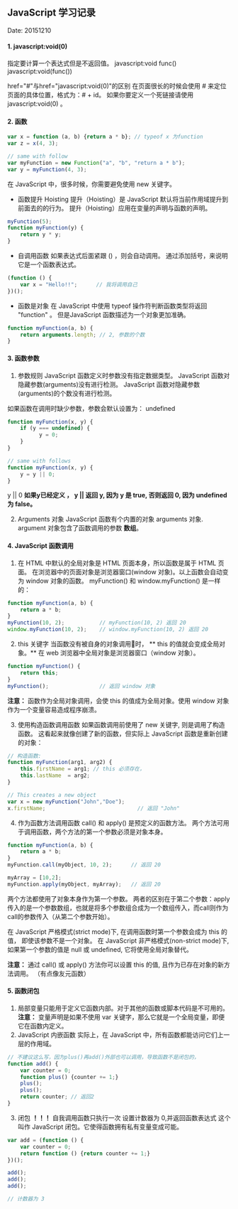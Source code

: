 ## JavaScript 学习记录

Date:  20151210

#### 1. javascript:void(0)
指定要计算一个表达式但是不返回值。
javascript:void func()
javascript:void(func())

href="#"与href="javascript:void(0)"的区别
在页面很长的时候会使用 # 来定位页面的具体位置，格式为：# + id。
如果你要定义一个死链接请使用 javascript:void(0) 。

#### 2. 函数

``` JavaScript
var x = function (a, b) {return a * b}; // typeof x 为function
var z = x(4, 3);

// same with follow
var myFunction = new Function("a", "b", "return a * b");
var y = myFunction(4, 3);

```
在 JavaScript 中，很多时候，你需要避免使用 new 关键字。

* 函数提升 Hoisting
提升（Hoisting）是 JavaScript 默认将当前作用域提升到前面去的的行为。
提升（Hoisting）应用在变量的声明与函数的声明。

```JavaScript
myFunction(5);
function myFunction(y) {
    return y * y;
}
```

* 自调用函数
如果表达式后面紧跟 () ，则会自动调用。
通过添加括号，来说明它是一个函数表达式。
```JavaScript
(function () {
    var x = "Hello!!";      // 我将调用自己
})();
```
* 函数是对象
在 JavaScript 中使用 typeof 操作符判断函数类型将返回 "function" 。
但是JavaScript 函数描述为一个对象更加准确。
```JavaScript
function myFunction(a, b) {
    return arguments.length; // 2, 参数的个数
}
```

#### 3. 函数参数

1. 参数规则
JavaScript 函数定义时参数没有指定数据类型。
JavaScript 函数对隐藏参数(arguments)没有进行检测。
JavaScript 函数对隐藏参数(arguments)的个数没有进行检测。

如果函数在调用时缺少参数，参数会默认设置为： undefined

```JavaScript
function myFunction(x, y) {
    if (y === undefined) {
          y = 0;
    }
}

// same with follows
function myFunction(x, y) {
    y = y || 0;
}
```
y || 0
**如果y已经定义 ， y || 返回 y, 因为 y 是 true, 否则返回 0, 因为 undefined 为 false。**

2. Arguments 对象
JavaScript 函数有个内置的对象 arguments 对象.
argument 对象包含了函数调用的参数 **数组**。

#### 4. JavaScript 函数调用
1. 在 HTML 中默认的全局对象是 HTML 页面本身，所以函数是属于 HTML 页面。
在浏览器中的页面对象是浏览器窗口(window 对象)。以上函数会自动变为 window 对象的函数。
myFunction() 和 window.myFunction() 是一样的：

```JavaScript
function myFunction(a, b) {
    return a * b;
}
myFunction(10, 2);           // myFunction(10, 2) 返回 20
window.myFunction(10, 2);    // window.myFunction(10, 2) 返回 20
```

2. this 关键字
当函数没有被自身的对象调用时， ** this 的值就会变成全局对象。**
在 web 浏览器中全局对象是浏览器窗口（window 对象）。

```JavaScript
function myFunction() {
    return this;
}
myFunction();                // 返回 window 对象
```
**注意：** 函数作为全局对象调用，会使 this 的值成为全局对象。使用 window 对象作为一个变量容易造成程序崩溃。

3. 使用构造函数调用函数
如果函数调用前使用了 new 关键字, 则是调用了构造函数。
这看起来就像创建了新的函数，但实际上 JavaScript 函数是重新创建的对象：

```JavaScript
// 构造函数:
function myFunction(arg1, arg2) {
    this.firstName = arg1; // this 必须存在，
    this.lastName  = arg2;
}

// This	creates a new object
var x = new myFunction("John","Doe");
x.firstName;                             // 返回 "John"
```
4. 作为函数方法调用函数
call() 和 apply() 是预定义的函数方法。 两个方法可用于调用函数，两个方法的第一个参数必须是对象本身。

```JavaScript
function myFunction(a, b) {
    return a * b;
}
myFunction.call(myObject, 10, 2);      // 返回 20

myArray = [10,2];
myFunction.apply(myObject, myArray);   // 返回 20
```
两个方法都使用了对象本身作为第一个参数。
两者的区别在于第二个参数：apply传入的是一个参数数组，也就是将多个参数组合成为一个数组传入，而call则作为call的参数传入（从第二个参数开始）。

在 JavaScript 严格模式(strict mode)下, 在调用函数时第一个参数会成为 this 的值， 即使该参数不是一个对象。
在 JavaScript 非严格模式(non-strict mode)下, 如果第一个参数的值是 null 或 undefined, 它将使用全局对象替代。

**注意：** 通过 call() 或 apply() 方法你可以设置 this 的值, 且作为已存在对象的新方法调用。
（有点像友元函数）

#### 5. 函数闭包

1. 局部变量只能用于定义它函数内部。对于其他的函数或脚本代码是不可用的。
**注意：** 变量声明是如果不使用 var 关键字，那么它就是一个全局变量，即便它在函数内定义。
2. JavaScript 内嵌函数
实际上，在 JavaScript 中，所有函数都能访问它们上一层的作用域。

```JavaScript
// 不建议这么写，因为plus()再add()外部也可以调用，导致函数不是闭包的，
function add() {
    var counter = 0;
    function plus() {counter += 1;}
    plus();
    plus();    
    return counter; // 返回2
}
```

3. 闭包 **！！！**
自我调用函数只执行一次 设置计数器为 0,并返回函数表达式
这个叫作 JavaScript 闭包。它使得函数拥有私有变量变成可能。

```JavaScript
var add = (function () {
    var counter = 0;
    return function () {return counter += 1;}
})();

add();
add();
add();

// 计数器为 3
```
